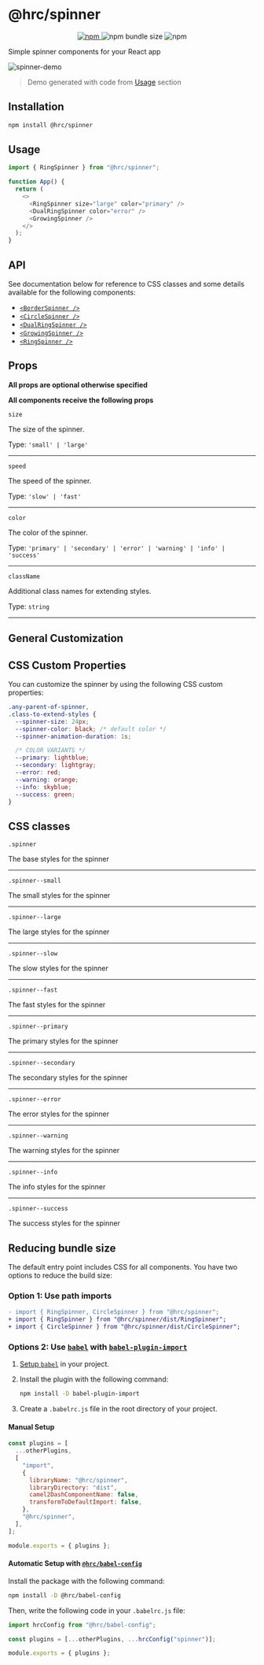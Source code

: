 # @hrc/spinner

<p align="center">
  <a href="https://www.npmjs.com/package/@hrc/spinner">
    <img alt="npm" src="https://img.shields.io/npm/v/%40hrc%2Fspinner">
  </a>
  <img alt="npm bundle size" src="https://img.shields.io/bundlephobia/minzip/%40hrc%2Fspinner">
  <img alt="npm" src="https://img.shields.io/npm/dm/%40hrc%2Fspinner">
</p>

Simple spinner components for your React app

![spinner-demo](https://github.com/Hdoc1509/hrc/assets/72316111/39e458d8-d9d4-426b-aecb-a5d05fb554a2)

> Demo generated with code from [Usage](#usage) section

## Installation

```bash
npm install @hrc/spinner
```

## Usage

```js
import { RingSpinner } from "@hrc/spinner";

function App() {
  return (
    <>
      <RingSpinner size="large" color="primary" />
      <DualRingSpinner color="error" />
      <GrowingSpinner />
    </>
  );
}
```

## API

See documentation below for reference to CSS classes and some details available
for the following components:

- [`<BorderSpinner />`](./docs/BorderSpinner.md)
- [`<CircleSpinner />`](./docs/CircleSpinner.md)
- [`<DualRingSpinner />`](./docs/DualRingSpinner.md)
- [`<GrowingSpinner />`](./docs/GrowingSpinner.md)
- [`<RingSpinner />`](./docs/RingSpinner.md)

## Props

**All props are optional otherwise specified**

**All components receive the following props**

`size`

The size of the spinner.

Type: `'small' | 'large'`

---

`speed`

The speed of the spinner.

Type: `'slow' | 'fast'`

---

`color`

The color of the spinner.

Type: `'primary' | 'secondary' | 'error' | 'warning' | 'info' | 'success'`

---

`className`

Additional class names for extending styles.

Type: `string`

---

## General Customization

## CSS Custom Properties

You can customize the spinner by using the following CSS custom properties:

```css
.any-parent-of-spinner,
.class-to-extend-styles {
  --spinner-size: 24px;
  --spinner-color: black; /* default color */
  --spinner-animation-duration: 1s;

  /* COLOR VARIANTS */
  --primary: lightblue;
  --secondary: lightgray;
  --error: red;
  --warning: orange;
  --info: skyblue;
  --success: green;
}
```

## CSS classes

`.spinner`

The base styles for the spinner

---

`.spinner--small`

The small styles for the spinner

---

`.spinner--large`

The large styles for the spinner

---

`.spinner--slow`

The slow styles for the spinner

---

`.spinner--fast`

The fast styles for the spinner

---

`.spinner--primary`

The primary styles for the spinner

---

`.spinner--secondary`

The secondary styles for the spinner

---

`.spinner--error`

The error styles for the spinner

---

`.spinner--warning`

The warning styles for the spinner

---

`.spinner--info`

The info styles for the spinner

---

`.spinner--success`

The success styles for the spinner

## Reducing bundle size

The default entry point includes CSS for all components. You have two options to
reduce the build size:

### Option 1: Use path imports

```diff
- import { RingSpinner, CircleSpinner } from "@hrc/spinner";
+ import { RingSpinner } from "@hrc/spinner/dist/RingSpinner";
+ import { CircleSpinner } from "@hrc/spinner/dist/CircleSpinner";
```

### Options 2: Use [`babel`](https://babeljs.io/) with [`babel-plugin-import`](https://github.com/umijs/babel-plugin-import)

1. [Setup `babel`](https://babeljs.io/setup) in your project.

1. Install the plugin with the following command:

   ```bash
   npm install -D babel-plugin-import
   ```

1. Create a `.babelrc.js` file in the root directory of your project.

#### Manual Setup

```js
const plugins = [
  ...otherPlugins,
  [
    "import",
    {
      libraryName: "@hrc/spinner",
      libraryDirectory: "dist",
      camel2DashComponentName: false,
      transformToDefaultImport: false,
    },
    "@hrc/spinner",
  ],
];

module.exports = { plugins };
```

#### Automatic Setup with [`@hrc/babel-config`](https://www.npmjs.com/package/@hrc/babel-config)

Install the package with the following command:

```bash
npm install -D @hrc/babel-config
```

Then, write the following code in your `.babelrc.js` file:

```js
import hrcConfig from "@hrc/babel-config";

const plugins = [...otherPlugins, ...hrcConfig("spinner")];

module.exports = { plugins };
```

<!-- TODO: Add info from which projects the spinners are taken and adapted from -->
